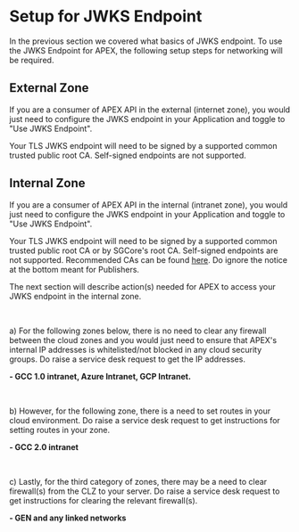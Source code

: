 # Setup for JWKS Endpoint

In the previous section we covered what basics of JWKS endpoint. To use the JWKS Endpoint for APEX, the following setup steps for networking will be required.

## External Zone

If you are a consumer of APEX API in the external (internet zone), you would just need to configure the JWKS endpoint in your Application and toggle to "Use JWKS Endpoint".

Your TLS JWKS endpoint will need to be signed by a supported common trusted public root CA. Self-signed endpoints are not supported.

## Internal Zone

If you are a consumer of APEX API in the internal (intranet zone), you would just need to configure the JWKS endpoint in your Application and toggle to "Use JWKS Endpoint".

Your TLS JWKS endpoint will need to be signed by a supported common trusted public root CA or by SGCore's root CA. Self-signed endpoints are not supported. Recommended CAs can be found [here](https://docs.developer.tech.gov.sg/docs/apex-cloud-user-guide/docs/general/trusted-certificate-authorities). Do ignore the notice at the bottom meant for Publishers.

The next section will describe action(s) needed for APEX to access your JWKS endpoint in the internal zone.

</br>

a) For the following zones below, there is no need to clear any firewall between the cloud zones and you would just need to ensure that APEX's internal IP addresses is whitelisted/not blocked in any cloud security groups. Do raise a service desk request to get the IP addresses.

**- GCC 1.0 intranet, Azure Intranet, GCP Intranet.**

</br>

b) However, for the following zone, there is a need to set routes in your cloud environment. Do raise a service desk request to get instructions for setting routes in your zone.

**- GCC 2.0 intranet**

</br>

c) Lastly, for the third category of zones, there may be a need to clear firewall(s) from the CLZ to your server. Do raise a service desk request to get instructions for clearing the relevant firewall(s).

**- GEN and any linked networks**
